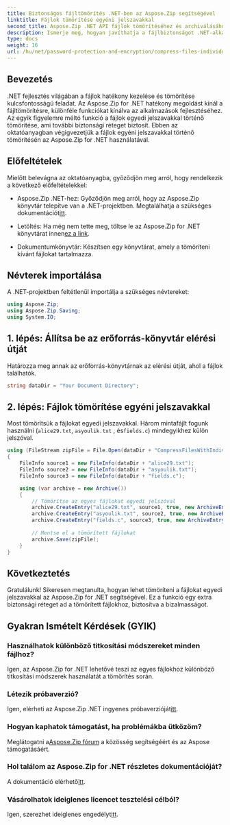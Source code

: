 ```yaml
---
title: Biztonságos fájltömörítés .NET-ben az Aspose.Zip segítségével
linktitle: Fájlok tömörítése egyéni jelszavakkal
second_title: Aspose.Zip .NET API fájlok tömörítéséhez és archiválásához
description: Ismerje meg, hogyan javíthatja a fájlbiztonságot .NET-alkalmazásokban! Kövesse lépésenkénti útmutatónkat a fájlok egyéni jelszavakkal történő tömörítéséhez az Aspose.Zip for .NET használatával.
type: docs
weight: 16
url: /hu/net/password-protection-and-encryption/compress-files-individual-passwords/
---
```


## Bevezetés

.NET fejlesztés világában a fájlok hatékony kezelése és tömörítése kulcsfontosságú feladat. Az Aspose.Zip for .NET hatékony megoldást kínál a fájltömörítésre, különféle funkciókat kínálva az alkalmazások fejlesztéséhez. Az egyik figyelemre méltó funkció a fájlok egyedi jelszavakkal történő tömörítése, ami további biztonsági réteget biztosít. Ebben az oktatóanyagban végigvezetjük a fájlok egyéni jelszavakkal történő tömörítésén az Aspose.Zip for .NET használatával.

## Előfeltételek

Mielőtt belevágna az oktatóanyagba, győződjön meg arról, hogy rendelkezik a következő előfeltételekkel:

-  Aspose.Zip .NET-hez: Győződjön meg arról, hogy az Aspose.Zip könyvtár telepítve van a .NET-projektben. Megtalálhatja a szükséges dokumentációt[itt](https://reference.aspose.com/zip/net/).

-  Letöltés: Ha még nem tette meg, töltse le az Aspose.Zip for .NET könyvtárat innen[ez a link](https://releases.aspose.com/zip/net/).

- Dokumentumkönyvtár: Készítsen egy könyvtárat, amely a tömöríteni kívánt fájlokat tartalmazza.

## Névterek importálása

A .NET-projektben feltétlenül importálja a szükséges névtereket:

```csharp
using Aspose.Zip;
using Aspose.Zip.Saving;
using System.IO;
```

## 1. lépés: Állítsa be az erőforrás-könyvtár elérési útját

Határozza meg annak az erőforrás-könyvtárnak az elérési útját, ahol a fájlok találhatók.

```csharp
string dataDir = "Your Document Directory";
```

## 2. lépés: Fájlok tömörítése egyéni jelszavakkal

Most tömörítsük a fájlokat egyedi jelszavakkal. Három mintafájlt fogunk használni (`alice29.txt`, `asyoulik.txt` , és`fields.c`) mindegyikhez külön jelszóval.

```csharp
using (FileStream zipFile = File.Open(dataDir + "CompressFilesWithIndividualPasswords_out.zip", FileMode.Create))
{
    FileInfo source1 = new FileInfo(dataDir + "alice29.txt");
    FileInfo source2 = new FileInfo(dataDir + "asyoulik.txt");
    FileInfo source3 = new FileInfo(dataDir + "fields.c");

    using (var archive = new Archive())
    {
        // Tömörítse az egyes fájlokat egyedi jelszóval
        archive.CreateEntry("alice29.txt", source1, true, new ArchiveEntrySettings(new DeflateCompressionSettings(), new TraditionalEncryptionSettings("pass1")));
        archive.CreateEntry("asyoulik.txt", source2, true, new ArchiveEntrySettings(new DeflateCompressionSettings(), new AesEcryptionSettings("pass2", EncryptionMethod.AES128)));
        archive.CreateEntry("fields.c", source3, true, new ArchiveEntrySettings(new DeflateCompressionSettings(), new AesEcryptionSettings("pass3", EncryptionMethod.AES256)));
        
        // Mentse el a tömörített fájlokat
        archive.Save(zipFile);
    }
}
```

## Következtetés

Gratulálunk! Sikeresen megtanulta, hogyan lehet tömöríteni a fájlokat egyedi jelszavakkal az Aspose.Zip for .NET segítségével. Ez a funkció egy extra biztonsági réteget ad a tömörített fájlokhoz, biztosítva a bizalmasságot.

## Gyakran Ismételt Kérdések (GYIK)

### Használhatok különböző titkosítási módszereket minden fájlhoz?
Igen, az Aspose.Zip for .NET lehetővé teszi az egyes fájlokhoz különböző titkosítási módszerek használatát a tömörítés során.

### Létezik próbaverzió?
 Igen, elérheti az Aspose.Zip .NET ingyenes próbaverzióját[itt](https://releases.aspose.com/).

### Hogyan kaphatok támogatást, ha problémákba ütközöm?
 Meglátogatni a[Aspose.Zip fórum](https://forum.aspose.com/c/zip/37) a közösség segítségéért és az Aspose támogatásáért.

### Hol találom az Aspose.Zip for .NET részletes dokumentációját?
 A dokumentáció elérhető[itt](https://reference.aspose.com/zip/net/).

### Vásárolhatok ideiglenes licencet tesztelési célból?
 Igen, szerezhet ideiglenes engedélyt[itt](https://purchase.aspose.com/temporary-license/).
